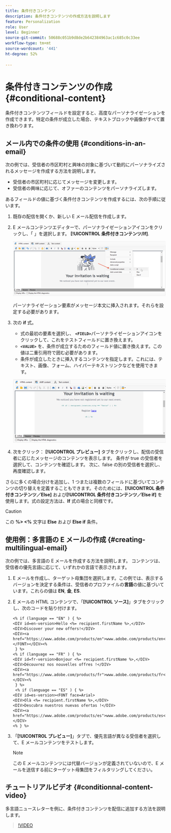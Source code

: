 ```yaml
---
title: 条件付きコンテンツ
description: 条件付きコンテンツの作成方法を説明します
feature: Personalization
role: User
level: Beginner
source-git-commit: 50688c051b9d8de2b642384963ac1c685c0c33ee
workflow-type: tm+mt
source-wordcount: '441'
ht-degree: 52%

---
```



# 条件付きコンテンツの作成{#conditional-content}

条件付きコンテンツフィールドを設定すると、高度なパーソナライゼーションを作成できます。特定の条件が成立した場合、テキストブロックや画像がすべて置き換わります。


## メール内での条件の使用 {#conditions-in-an-email}

次の例では、受信者の市区町村と興味の対象に基づいて動的にパーソナライズされるメッセージを作成する方法を説明します。

* 受信者の市区町村に応じてメッセージを変更します。
* 受信者の興味に応じて、オファーのコンテンツをパーソナライズします。

あるフィールドの値に基づく条件付きコンテンツを作成するには、次の手順に従います。

1. 既存の配信を開くか、新しい E メール配信を作成します。
1. E メールコンテンツエディターで、パーソナライゼーションアイコンをクリックし、「 」を選択します。 **[!UICONTROL 条件付きコンテンツ/If]**.

   ![条件を挿入](assets/condition-insert.png)

   パーソナライゼーション要素がメッセージ本文に挿入されます。それらを設定する必要があります。

1. 次の **if** 式。

   * 式の最初の要素を選択し、 **`<FIELD>`**&#x200B;パーソナライゼーションアイコンをクリックして、これをテストフィールドに置き換えます。
   * **`<VALUE>`** を、条件が成立するためのフィールド値に置き換えます。この値は二重引用符で囲む必要があります。
   * 条件が成立したときに挿入するコンテンツを指定します。これには、テキスト、画像、フォーム、ハイパーテキストリンクなどを使用できます。

   ![E メール内の条件](assets/condition-in-email.png)

1. 次をクリック： **[!UICONTROL プレビュー]** タブをクリックし、配信の受信者に応じたメッセージのコンテンツを表示します。 条件が true の受信者を選択して、コンテンツを確認します。 次に、false の別の受信者を選択し、再度確認します。

さらに多くの場合分けを追加し、1 つまたは複数のフィールドに基づいてコンテンツの切り替えを定義することもできます。そのためには、**[!UICONTROL 条件付きコンテンツ／Else]** および&#x200B;**[!UICONTROL 条件付きコンテンツ／Else if]** を使用します。式の設定方法は、**If** 式の場合と同様です。

>[!CAUTION]
>
>この **%> &lt;%** 文字は **Else** および **Else if** 条件。


## 使用例：多言語の E メールの作成 {#creating-multilingual-email}

次の例では、多言語の E メールを作成する方法を説明します。 コンテンツは、受信者の優先言語に応じて、いずれかの言語で表示されます。

1. E メールを作成し、ターゲット母集団を選択します。この例では、表示するバージョンを決定する条件は、受信者のプロファイルの&#x200B;**言語**&#x200B;の値に基づいています。これらの値は **EN**, **金**, **ES**.
1. E メールの HTML コンテンツで、「**[!UICONTROL ソース]**」タブをクリックし、次のコードを貼り付けます。

   ```
   <% if (language == "EN" ) { %>
   <DIV id=en-version>Hello <%= recipient.firstName %>,</DIV>
   <DIV>Discover your new offers!</DIV>
   <DIV><a href="https://www.adobe.com/products/en">www.adobe.com/products/en</A></FONT></DIV><%
    } %>
   <% if (language == "FR" ) { %>
   <DIV id=fr-version>Bonjour <%= recipient.firstName %>,</DIV>
   <DIV>Découvrez nos nouvelles offres !</DIV>
   <DIV><a href="https://www.adobe.com/products/fr">www.adobe.com/products/fr</A></DIV><%
    } %>
    <% if (language == "ES" ) { %>
   <DIV id=es-version><FONT face=Arial>
   <DIV>Olà <%= recipient.firstName %>,</DIV>
   <DIV>Descubra nuestros nuevas ofertas !</DIV>
   <DIV><a href="https://www.adobe.com/products/es">www.adobe.com/products/es</A></DIV>
   <% } %>
   ```

1. 「**[!UICONTROL プレビュー]**」タブで、優先言語が異なる受信者を選択して、E メールコンテンツをテストします。

   >[!NOTE]
   >
   >この E メールコンテンツには代替バージョンが定義されていないので、E メールを送信する前にターゲット母集団をフィルタリングしてください。

## チュートリアルビデオ {#conditionnal-content-video}

多言語ニュースレターを例に、条件付きコンテンツを配信に追加する方法を説明します。

>[!VIDEO](https://video.tv.adobe.com/v/335682?quality=12)

